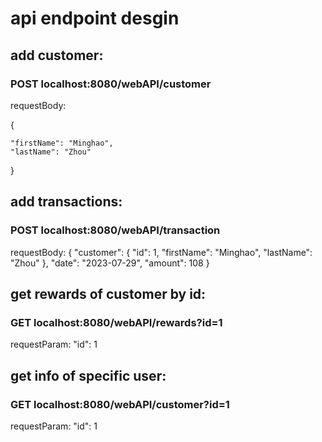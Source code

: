 # api endpoint desgin

## add customer:
### POST localhost:8080/webAPI/customer
requestBody:

{

    "firstName": "Minghao",
    "lastName": "Zhou"

}

## add transactions:
### POST localhost:8080/webAPI/transaction
requestBody:
{
    "customer": {
        "id": 1,
        "firstName": "Minghao",
        "lastName": "Zhou"
    },
    "date": "2023-07-29",
    "amount": 108
}

## get rewards of customer by id:
### GET localhost:8080/webAPI/rewards?id=1
requestParam:
    "id": 1

## get info of specific user:
### GET localhost:8080/webAPI/customer?id=1
requestParam:
    "id": 1